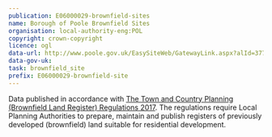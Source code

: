 ```yaml
---
publication: E06000029-brownfield-sites
name: Borough of Poole Brownfield Sites
organisation: local-authority-eng:POL
copyright: crown-copyright
licence: ogl
data-url: http://www.poole.gov.uk/EasySiteWeb/GatewayLink.aspx?alId=37772
data-gov-uk: 
task: brownfield_site
prefix: E06000029-brownfield-site
---
```


Data published in accordance with [The Town and Country Planning (Brownfield Land Register) Regulations 2017](http://www.legislation.gov.uk/uksi/2017/403/contents/made).
The regulations require Local Planning Authorities to prepare, maintain and publish registers of previously developed (brownfield) land suitable for residential development.

